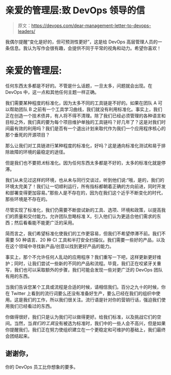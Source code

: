 # 亲爱的管理层:致 DevOps 领导的信

> 原文：<https://devops.com/dear-management-letter-to-devops-leaders/>

我偶尔提醒“变化是好的，但可预测性更好”，这是给 DevOps 高层管理人员的一条信息。我认为写作会很有趣，会提供不同于平常的视角和动力。希望你喜欢！

# 亲爱的管理层:

任何东西太多都是不好的。不管是什么话题，一旦太多，问题就会出现。在 DevOps 中，这一点和其他任何主题一样正确。

我们需要某种程度的标准化，因为太多不同的工具链是不好的。如果在团队 A 可以帮助团队 B 之前有一个工具学习曲线，我们就没有利用标准化。事实上，我们正在创造一个技术债井，有人将不得不清理。除了我们已经必须管理的各种语言和目标之外，我们真的要为每个项目维护单独的工具链吗？好几年了？这是对我们时间最有效的利用吗？我们是否有一个退出计划来取代作为我们一个应用程序核心的那个垂死的开源项目？

那么让我们对工具链进行某种程度的标准化，好吗？这是通向标准化测试和易于排除故障的环境的最稳定的途径。

但是我们也不要把*太*标准化。因为任何东西太多都是不好的，太多的标准化就是停滞。

我们从未见过这样的环境，也从未与同行交谈过，听到他们说:“哦，是的，我们的环境太完美了！我们让一切顺利运行，所有指标都朝着正确的方向前进，同时开发和部署变得更加容易。”那些人是不存在的，因为在我们这个近乎不断变化的时代，那些环境是不存在的。

尽管实现了标准化，我们仍需要不断尝试新的工具、选项、环境和政策，以提高我们的质量和交付能力。允许团队忽略标准 X，引入他们认为更适合他们需求的东西；然后看看能不能更广泛的采用。

简而言之，我们希望标准化使我们的工作更容易，但我们不希望停滞不前。我们不需要 50 种语言、20 种 CI 工具和半打安全扫描仪。我们需要一些好的产品，以及在这个领域中寻找新产品/创意以找到更好产品的能力。

事实上，那个不允许任何人乱动的应用程序？我们重写一下吧，这样更新更好维护；同时，让我们尝试一些新的不同的产品和流程。毕竟，我们正在咬紧牙关重写，我们也可以采取额外的步骤，我们可能会发现一些对更广泛的 DevOps 团队有用的东西。

当我们告诉您某个工具或流程是合适的时候，请相信我们。百分之九十的时候，你在 Twitter 上看到的流行词要么还没有准备好生产，要么已经在我们的组织中使用。这是我们的工作，所以我们很关注。流行语是针对你的营销行话，强迫我们使用我们已经看过的东西。

你做得很好，我们只是认为我们可以做得更好。给我们标准，以及挑战它们的空间。当然，当*我们的工具*没有被选为标准时，我们中的一些人会不高兴，但是如果你提醒我们，我们正在努力使组织建立在一个更稳定和可维护的基础上，我们最终会团结起来。

## 谢谢你，

你的 DevOps 员工比你想象的要多。
